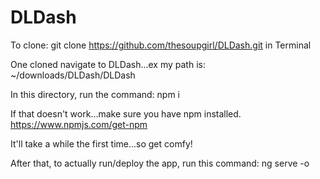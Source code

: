 # DLDash
To clone:
git clone https://github.com/thesoupgirl/DLDash.git in Terminal

One cloned navigate to DLDash...ex my path is:  ~/downloads/DLDash/DLDash

In this directory, run the command:  npm i

If that doesn't work...make sure you have npm installed. https://www.npmjs.com/get-npm

It'll take a while the first time...so get comfy!

After that, to actually run/deploy the app, run this command:  ng serve -o
